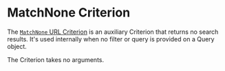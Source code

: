 # MatchNone Criterion

The [`MatchNone` URL Criterion](../../api/php_api/php_api_reference/classes/Ibexa-Contracts-Core-Repository-Values-URL-Query-Criterion-MatchNone.html)
is an auxiliary Criterion that returns no search results.
It's used internally when no filter or query is provided on a Query object.

The Criterion takes no arguments.
